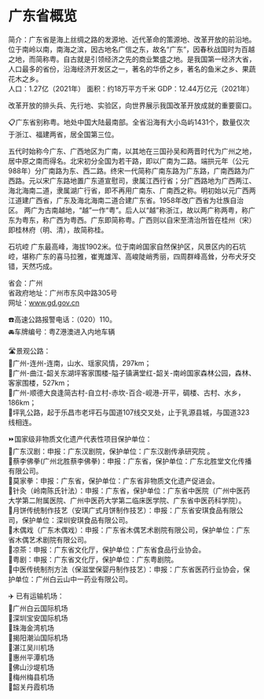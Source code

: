# 广东省概览  
简介：广东省是海上丝绸之路的发源地、近代革命的策源地、改革开放的前沿地。位于南岭以南，南海之滨，因古地名广信之东，故名“广东”，因春秋战国时为百越之地，而简称粤。自古就是引领经济之先的商业繁盛之地。是我国第一经济大省，人口最多的省份，沿海经济开发区之一，著名的华侨之乡，著名的鱼米之乡、果蔬花木之乡。  
人口：1.27亿（2021年）
面积：约18万平方千米
GDP：12.44万亿元（2021年）
  
改革开放的排头兵、先行地、实验区，向世界展示我国改革开放成就的重要窗口。  

📋广东省别称粤。地处中国大陆最南部。全省沿海有大小岛屿1431个，数量仅次于浙江、福建两省，居全国第三位。  
  
五代时始称今广东、广西地区为广南，以其地在三国孙吴和两晋时代为广州之地，居中原之南而得名。北宋初分全国为若干路，即以广南为二路。端拱元年（公元988年）分广南路为东、西二路。终宋一代简称广南东路为广东路，广南西路为广西路。元以宋广东路地置广东道宣慰司，隶属江西行省；分广西路地为广西两江、海北海南二道，隶属湖广行省，即不再用广南东、广南西之称。明初始以元广西两江道建广西省，广东及海北海南二道合建广东省。1958年改广西省为壮族自治区。
两广为古南越地，“越”一作“粤”。后人以“越”称浙江，故以两广称两粤，称广东为粤东，称广西为粤西。广东即简称粤。广西则以自宋至清治所皆在桂州（宋）即桂林府（明、清），故简称桂。  
  
石坑崆
广东最高峰，海拔1902米。位于南岭国家自然保护区，风景区内的石坑崆，堪称广东的喜马拉雅，崔嵬雄浑、高峻陡峭秀丽，四周群峰高耸，分布犬牙交错，天然巧成。  

省会：广州  
省政府地址：广州市东风中路305号  
网址：<a href="http://www.gd.gov.cn" target="_blank">www.gd.gov.cn</a>  

☎️高速公路报警电话：（020）110。  
🚘车牌编号：粤Z港澳进入内地车辆  

🛣️景观公路：  
🔸广州-连州-连南，山水、瑶家风情，297km；  
🔸广州-曲江-韶关东湖坪客家围楼-隘子镇满堂红-韶关-南岭国家森林公园，森林、客家围楼，527km；  
🔸广州-顺德大良逢简古村-自立村-赤坎-百合-岘港-开平，碉楼、古村、水乡，186km；  
🔸坪乳公路，起于乐昌市老坪石与国道107线交叉处，止于乳源县城，与国道323线相连。  

⏩国家级非物质文化遗产代表性项目保护单位：  
🔸广东汉剧：申报：广东汉剧院，保护单位：广东汉剧传承研究院 。  
🔸蔡李佛拳(广州北胜蔡李佛拳)：申报：广东省，保护单位：广东北胜堂文化传播有限公司。  
🔸莫家拳：申报：广东省，保护单位：广东省非物质文化遗产促进会。  
🔸针灸（岭南陈氏针法）：申报：广东省，保护单位：广东省中医院（广州中医药大学第二附属医院、广州中医药大学第二临床医学院、广东省中医药科学院）。  
🔸月饼传统制作技艺（安琪广式月饼制作技艺）：申报：广东省安琪食品有限公司，保护单位：深圳安琪食品有限公司。  
🔸木偶戏（广东木偶戏）：申报：广东省木偶艺术剧院有限公司，保护单位：广东省木偶艺术剧院有限公司。  
🔸凉茶：申报：广东省文化厅，保护单位：广东省食品行业协会。  
🔸粤剧：申报：广东省文化厅，保护单位：广东粤剧院。  
🔸中医传统制剂方法（保滋堂保婴丹制作技艺）：申报：广东省医药行业协会，保护单位：广州白云山中一药业有限公司。  

✈️ 已有运输机场：  
🔸广州白云国际机场  
🔸深圳宝安国际机场  
🔸珠海金湾机场  
🔸揭阳潮汕国际机场  
🔸湛江吴川机场  
🔸惠州平潭机场  
🔸佛山沙堤机场  
🔸梅州梅县机场  
🔸韶关丹霞机场  

